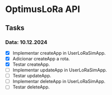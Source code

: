 # OptimusLoRa API

## Tasks

### Data: 10.12.2024

- [x] Implementar createApp in UserLoRaSimApp.
- [x] Adicionar createApp a rota.
- [x] Testar createApp.
- [ ] Implementar updateApp in UserLoRaSimApp.
- [ ] Testar updateApp.
- [ ] Implementar deleteApp in UserLoRaSimApp.
- [ ] Testar deleteApp.
